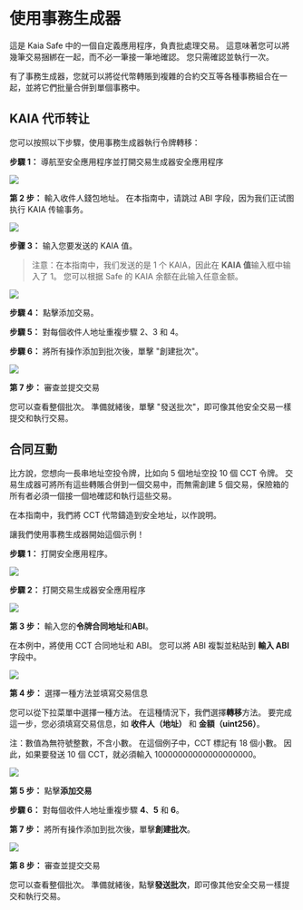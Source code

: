 # 使用事務生成器

這是 Kaia Safe 中的一個自定義應用程序，負責批處理交易。 這意味著您可以將幾筆交易捆綁在一起，而不必一筆接一筆地確認。 您只需確認並執行一次。

有了事務生成器，您就可以將從代幣轉賬到複雜的合約交互等各種事務組合在一起，並將它們批量合併到單個事務中。

## KAIA 代币转让<a id="token-transfer"></a>

您可以按照以下步驟，使用事務生成器執行令牌轉移：

**步驟 1：** 導航至安全應用程序並打開交易生成器安全應用程序

![](/img/build/tools/kaia-safe/ks-tx-builder.png)

**第 2 步：** 輸入收件人錢包地址。 在本指南中，请跳过 ABI 字段，因为我们正试图执行 KAIA 传输事务。

![](/img/build/tools/kaia-safe/tx-builder-token-recipient-addr.png)

**步骤 3：** 输入您要发送的 KAIA 值。

> 注意：在本指南中，我们发送的是 1 个 KAIA，因此在 **KAIA 值**输入框中输入了 1。 您可以根据 Safe 的 KAIA 余额在此输入任意金额。

![](/img/build/tools/kaia-safe/tx-builder-token-trf-value.png)

**步驟 4：** 點擊添加交易。

**步驟 5：** 對每個收件人地址重複步驟 2、3 和 4。

**步驟 6：** 將所有操作添加到批次後，單擊 "創建批次"。

![](/img/build/tools/kaia-safe/token-trf-tx-builder.gif)

**第 7 步：** 審查並提交交易

您可以查看整個批次。 準備就緒後，單擊 "發送批次"，即可像其他安全交易一樣提交和執行交易。

## 合同互動<a id="contract-interactions"></a>

比方說，您想向一長串地址空投令牌，比如向 5 個地址空投 10 個 CCT 令牌。 交易生成器可將所有這些轉賬合併到一個交易中，而無需創建 5 個交易，保險箱的所有者必須一個接一個地確認和執行這些交易。

在本指南中，我們將 CCT 代幣鑄造到安全地址，以作說明。

讓我們使用事務生成器開始這個示例！

**步驟 1：** 打開安全應用程序。

![](/img/build/tools/kaia-safe/ks-tx-builder.png)

**步驟 2：** 打開交易生成器安全應用程序

![](/img/build/tools/kaia-safe/ks-use-tx-builder.png)

**第 3 步：** 輸入您的**令牌合同地址**和**ABI**。

在本例中，將使用 CCT 合同地址和 ABI。 您可以將 ABI 複製並粘貼到 **輸入 ABI** 字段中。

![](/img/build/tools/kaia-safe/kaia-safe-tx-builder-init.gif)

**第 4 步：** 選擇一種方法並填寫交易信息

您可以從下拉菜單中選擇一種方法。 在這種情況下，我們選擇**轉移**方法。 要完成這一步，您必須填寫交易信息，如 **收件人（地址）** 和 **金額（uint256）**。

注：數值為無符號整數，不含小數。 在這個例子中，CCT 標記有 18 個小數。 因此，如果要發送 10 個 CCT，就必須輸入 10000000000000000000。

![](/img/build/tools/kaia-safe/kaia-safe-tx-builder-details.gif)

**第 5 步：** 點擊**添加交易**

**步驟 6：** 對每個收件人地址重複步驟 **4**、**5** 和 **6**。

**第 7 步：** 將所有操作添加到批次後，單擊**創建批次**。

![](/img/build/tools/kaia-safe/kaia-safe-tx-builder-batch.gif)

**第 8 步：** 審查並提交交易

您可以查看整個批次。 準備就緒後，點擊**發送批次**，即可像其他安全交易一樣提交和執行交易。
